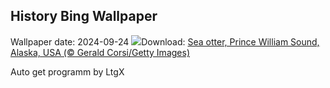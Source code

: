 ## History Bing Wallpaper
Wallpaper date: 2024-09-24
![](https://www.bing.com/th?id=OHR.IcebergOtter_EN-CA0060532970_UHD.jpg&w=1000)Download: [Sea otter, Prince William Sound, Alaska, USA (© Gerald Corsi/Getty Images)](https://www.bing.com/th?id=OHR.IcebergOtter_EN-CA0060532970_UHD.jpg)

Auto get programm by LtgX

